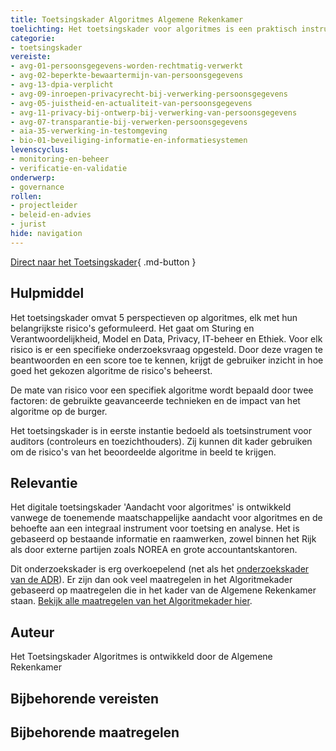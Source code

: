 ```yaml
---
title: Toetsingskader Algoritmes Algemene Rekenkamer 
toelichting: Het toetsingskader voor algoritmes is een praktisch instrument waarmee (overheids)organisaties kunnen toetsen of algoritmes voldoen aan bepaalde kwaliteitscriteria én of de risico’s voldoende in beeld zijn en/of worden beperkt.
categorie: 
- toetsingskader 
vereiste:
- avg-01-persoonsgegevens-worden-rechtmatig-verwerkt
- avg-02-beperkte-bewaartermijn-van-persoonsgegevens
- avg-13-dpia-verplicht
- avg-09-inroepen-privacyrecht-bij-verwerking-persoonsgegevens
- avg-05-juistheid-en-actualiteit-van-persoonsgegevens
- avg-11-privacy-bij-ontwerp-bij-verwerking-van-persoonsgegevens
- avg-07-transparantie-bij-verwerken-persoonsgegevens
- aia-35-verwerking-in-testomgeving
- bio-01-beveiliging-informatie-en-informatiesystemen
levenscyclus:
- monitoring-en-beheer
- verificatie-en-validatie
onderwerp:
- governance  
rollen:
- projectleider
- beleid-en-advies
- jurist
hide: navigation
---
```


<!-- tags -->

[Direct naar het Toetsingskader](https://www.rekenkamer.nl/onderwerpen/algoritmes/toetsingskader){ .md-button }
## Hulpmiddel

Het toetsingskader omvat 5 perspectieven op algoritmes, elk met hun belangrijkste risico's geformuleerd. Het gaat om Sturing en Verantwoordelijkheid, Model en Data, Privacy, IT-beheer en Ethiek. Voor elk risico is er een specifieke onderzoeksvraag opgesteld. Door deze vragen te beantwoorden en een score toe te kennen, krijgt de gebruiker inzicht in hoe goed het gekozen algoritme de risico's beheerst.

De mate van risico voor een specifiek algoritme wordt bepaald door twee factoren: de gebruikte geavanceerde technieken en de impact van het algoritme op de burger.

Het toetsingskader is in eerste instantie bedoeld als toetsinstrument voor auditors (controleurs en toezichthouders). Zij kunnen dit kader gebruiken om de risico's van het beoordeelde algoritme in beeld te krijgen.

## Relevantie
Het digitale toetsingskader 'Aandacht voor algoritmes' is ontwikkeld vanwege de toenemende maatschappelijke aandacht voor algoritmes en de behoefte aan een integraal instrument voor toetsing en analyse. Het is gebaseerd op bestaande informatie en raamwerken, zowel binnen het Rijk als door externe partijen zoals NOREA en grote accountantskantoren.

Dit onderzoekskader is erg overkoepelend (net als het [onderzoekskader van de ADR](onderzoekskader-adr.md)). Er zijn dan ook veel maatregelen in het Algoritmekader gebaseerd op maatregelen die in het kader van de Algemene Rekenkamer staan. [Bekijk alle maatregelen van het Algoritmekader hier](../maatregelen/index.md).

## Auteur
Het Toetsingskader Algoritmes is ontwikkeld door de Algemene Rekenkamer 

## Bijbehorende vereisten

<!-- list_vereisten_on_maatregelen_page -->

## Bijbehorende maatregelen

<!-- list_maatregelen_on_hulpmiddelen_page -->